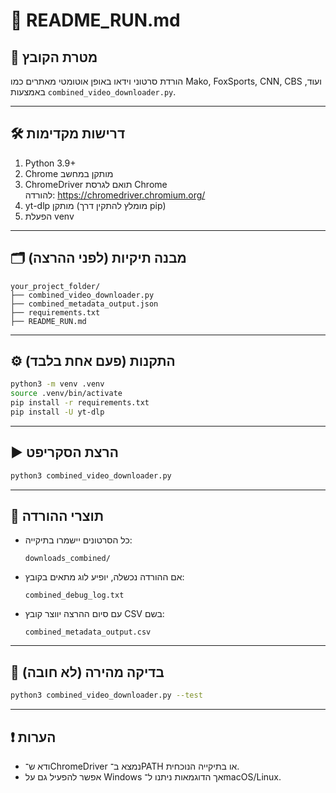 # 📄 README_RUN.md

## 🎯 מטרת הקובץ
הורדת סרטוני וידאו באופן אוטומטי מאתרים כמו Mako, FoxSports, CNN, CBS ועוד, באמצעות `combined_video_downloader.py`.

---

## 🛠️ דרישות מקדימות

1. Python 3.9+
2. Chrome מותקן במחשב
3. ChromeDriver תואם לגרסת Chrome  
   להורדה: https://chromedriver.chromium.org/
4. yt-dlp מותקן (מומלץ להתקין דרך pip)
5. הפעלת venv

---

## 🗂️ מבנה תיקיות (לפני ההרצה)

```
your_project_folder/
├── combined_video_downloader.py
├── combined_metadata_output.json
├── requirements.txt
├── README_RUN.md
```

---

## ⚙️ התקנות (פעם אחת בלבד)

```bash
python3 -m venv .venv
source .venv/bin/activate
pip install -r requirements.txt
pip install -U yt-dlp
```

---

## ▶️ הרצת הסקריפט

```bash
python3 combined_video_downloader.py
```

---

## 📁 תוצרי ההורדה

- כל הסרטונים יישמרו בתיקייה:
  ```
  downloads_combined/
  ```

- אם ההורדה נכשלה, יופיע לוג מתאים בקובץ:
  ```
  combined_debug_log.txt
  ```

- עם סיום ההרצה יווצר קובץ CSV בשם:
  ```
  combined_metadata_output.csv
  ```

---

## 🧪 בדיקה מהירה (לא חובה)

```bash
python3 combined_video_downloader.py --test
```

---

## ❗ הערות

- ודא ש־ChromeDriver נמצא ב־PATH או בתיקייה הנוכחית.
- אפשר להפעיל גם על Windows אך הדוגמאות ניתנו ל־macOS/Linux.